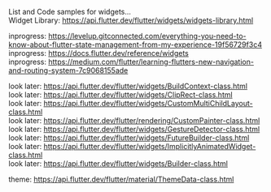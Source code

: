 List and Code samples for widgets...    
Widget Library: https://api.flutter.dev/flutter/widgets/widgets-library.html    

inprogress: https://levelup.gitconnected.com/everything-you-need-to-know-about-flutter-state-management-from-my-experience-19f56729f3c4   
inprogress: https://docs.flutter.dev/reference/widgets   
inprogress: https://medium.com/flutter/learning-flutters-new-navigation-and-routing-system-7c9068155ade


look later: https://api.flutter.dev/flutter/widgets/BuildContext-class.html    
look later: https://api.flutter.dev/flutter/widgets/ClipRect-class.html   
look later: https://api.flutter.dev/flutter/widgets/CustomMultiChildLayout-class.html   
look later: https://api.flutter.dev/flutter/rendering/CustomPainter-class.html  
look later: https://api.flutter.dev/flutter/widgets/GestureDetector-class.html  
look later: https://api.flutter.dev/flutter/widgets/FutureBuilder-class.html   
look later: https://api.flutter.dev/flutter/widgets/ImplicitlyAnimatedWidget-class.html   
look later: https://api.flutter.dev/flutter/widgets/Builder-class.html

theme: https://api.flutter.dev/flutter/material/ThemeData-class.html
